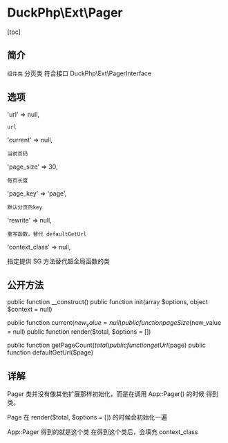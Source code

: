 # DuckPhp\Ext\Pager
[toc]
## 简介
`组件类` 分页类 符合接口   DuckPhp\Ext\PagerInterface
## 选项
'url' => null,

    url
'current' => null,

    当前页码
'page_size' => 30,

    每页长度
'page_key' => 'page',

    默认分页的key
'rewrite' => null,

    重写函数，替代 defaultGetUrl
'context_class' => null,

指定提供 SG 方法替代超全局函数的类

## 公开方法


public function __construct()
public function init(array $options, object $context = null)

public function current($new_value= null)
public function pageSize($new_value = null)
public function render($total, $options = [])


public function getPageCount($total)
public function getUrl($page)
public function defaultGetUrl($page)


## 详解


Pager 类并没有像其他扩展那样初始化，而是在调用 App::Pager() 的时候 得到类。

Page 在 render($total, $options = []) 的时候会初始化一遍

App::Pager 得到的就是这个类 在得到这个类后，会填充 context_class
